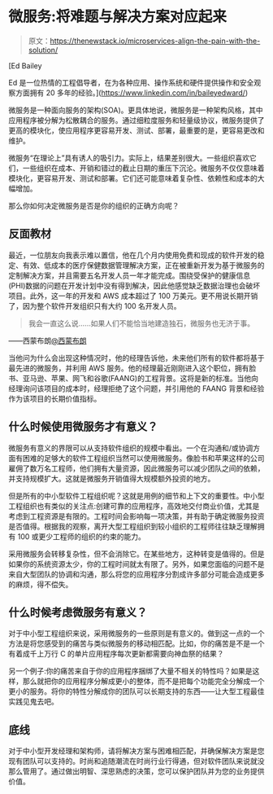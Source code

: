# 微服务:将难题与解决方案对应起来

> 原文：<https://thenewstack.io/microservices-align-the-pain-with-the-solution/>

[](https://www.linkedin.com/in/baileyedward/)

 [Ed Bailey

Ed 是一位热情的工程倡导者，在为各种应用、操作系统和硬件提供操作和安全观察方面拥有 20 多年的经验。](https://www.linkedin.com/in/baileyedward/) [](https://www.linkedin.com/in/baileyedward/)

微服务是一种面向服务的架构(SOA)。更具体地说，微服务是一种架构风格，其中应用程序被分解为松散耦合的服务。通过细粒度服务和轻量级协议，微服务提供了更高的模块化，使应用程序更容易开发、测试、部署，最重要的是，更容易更改和维护。

微服务“在理论上”具有诱人的吸引力。实际上，结果差别很大。一些组织喜欢它们，一些组织在成本、开销和错过的截止日期的重压下沉沦。微服务不仅仅意味着模块化，更容易开发、测试和部署。它们还可能意味着复杂性、依赖性和成本的大幅增加。

那么你如何决定微服务是否是你的组织的正确方向呢？

## **反面教材**

最近，一位朋友向我表示难以置信，他在几个月内使用免费和现成的软件开发的稳定、有效、低成本的医疗保健数据管理解决方案，正在被重新开发为基于微服务的定制解决方案，并且需要五名开发人员一年才能完成。围绕受保护的健康信息(PHI)数据的问题在开发计划中没有得到解决，因此他感觉缺乏数据治理也会破坏项目。此外，这一年的开发和 AWS 成本超过了 100 万美元。更不用说长期开销了，因为整个软件开发组织只有大约 100 名开发人员。

> 我会一直这么说……如果人们不能恰当地建造独石，微服务也无济于事。

——西蒙布朗[@西蒙布朗](https://twitter.com/simonbrown/status/573072777147777024)

当他问为什么会出现这种情况时，他的经理告诉他，未来他们所有的软件都将基于最先进的微服务，并利用 AWS 服务。他的经理最近刚刚进入这个职位，拥有脸书、亚马逊、苹果、网飞和谷歌(FAANG)的工程背景。这将是新的标准。当他向经理询问该项目的成本时，经理拒绝了这个问题，并引用他的 FAANG 背景和经验作为该项目的长期价值指标。

## **什么时候使用微服务才有意义？**

微服务有意义的界限可以从支持软件组织的规模中看出。一个在沟通和/或协调方面有困难的足够大的软件工程组织当然可以使用微服务。像脸书和苹果这样的公司雇佣了数万名工程师，他们拥有大量资源，因此微服务可以减少团队之间的依赖，并支持规模扩大。这就是微服务开销值得大规模额外投资的地方。

但是所有的中小型软件工程组织呢？这就是用例的细节和上下文的重要性。中小型工程组织也有类似的关注点:创建可靠的应用程序，高效地交付商业价值，尤其是考虑到工程资源是有限的。工程时间会影响每一项决策，并有助于确定微服务投资是否值得。根据我的观察，离开大型工程组织到较小组织的工程师往往缺乏理解拥有 100 或更少工程师的组织的约束的能力。

采用微服务会转移复杂性，但不会消除它。在某些地方，这种转变是值得的。但是如果你的系统资源太少，你的工程时间就太有限了。另外，如果您面临的问题不是来自大型团队的协调和沟通，那么将您的应用程序分割成许多部分可能会造成更多的麻烦，得不偿失。

## **什么时候考虑微服务有意义？**

对于中小型工程组织来说，采用微服务的一些原则是有意义的。做到这一点的一个方法是将您感受到的痛苦与类似微服务的移动相匹配。比如，你的痛苦是不是一个有着成千上万行 C 的单片应用程序每次更新都需要向神血祭的结果？

另一个例子:你的痛苦来自于你的应用程序捆绑了大量不相关的特性吗？如果是这样，那么就把你的应用程序分解成更小的整体，而不是把每个功能完全分解成一个更小的服务。将你的特性分解成你的团队可以长期支持的东西——让大型工程最佳实践见鬼去吧。

## **底线**

对于中小型开发经理和架构师，请将解决方案与困难相匹配，并确保解决方案是您现有团队可以支持的。时尚和追随潮流在时尚行业行得通，但对软件团队来说就没那么管用了。通过做出明智、深思熟虑的决策，您可以保护团队并为您的业务提供价值。

<svg xmlns:xlink="http://www.w3.org/1999/xlink" viewBox="0 0 68 31" version="1.1"><title>Group</title> <desc>Created with Sketch.</desc></svg>